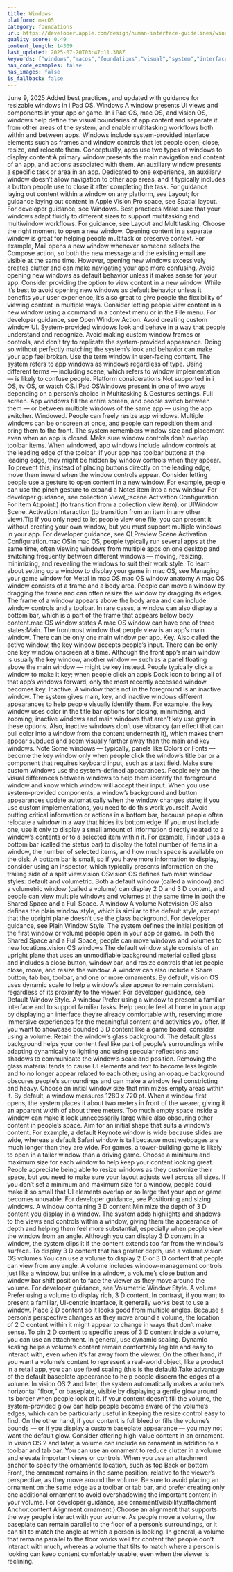 ```yaml
---
title: Windows
platform: macOS
category: foundations
url: https://developer.apple.com/design/human-interface-guidelines/windows
quality_score: 0.49
content_length: 14309
last_updated: 2025-07-20T03:47:11.308Z
keywords: ["windows","macos","foundations","visual","system","interface","controls","navigation","layout","gestures","buttons","input","color","status"]
has_code_examples: false
has_images: false
is_fallback: false
---
```


June 9, 2025 Added best practices, and updated with guidance for resizable windows in i Pad OS. Windows A window presents UI views and components in your app or game. In i Pad OS, mac OS, and vision OS, windows help define the visual boundaries of app content and separate it from other areas of the system, and enable multitasking workflows both within and between apps. Windows include system-provided interface elements such as frames and window controls that let people open, close, resize, and relocate them. Conceptually, apps use two types of windows to display content:A primary window presents the main navigation and content of an app, and actions associated with them. An auxiliary window presents a specific task or area in an app. Dedicated to one experience, an auxiliary window doesn’t allow navigation to other app areas, and it typically includes a button people use to close it after completing the task. For guidance laying out content within a window on any platform, see Layout; for guidance laying out content in Apple Vision Pro space, see Spatial layout. For developer guidance, see Windows. Best practices Make sure that your windows adapt fluidly to different sizes to support multitasking and multiwindow workflows. For guidance, see Layout and Multitasking. Choose the right moment to open a new window. Opening content in a separate window is great for helping people multitask or preserve context. For example, Mail opens a new window whenever someone selects the Compose action, so both the new message and the existing email are visible at the same time. However, opening new windows excessively creates clutter and can make navigating your app more confusing. Avoid opening new windows as default behavior unless it makes sense for your app. Consider providing the option to view content in a new window. While it’s best to avoid opening new windows as default behavior unless it benefits your user experience, it’s also great to give people the flexibility of viewing content in multiple ways. Consider letting people view content in a new window using a command in a context menu or in the File menu. For developer guidance, see Open Window Action. Avoid creating custom window UI. System-provided windows look and behave in a way that people understand and recognize. Avoid making custom window frames or controls, and don’t try to replicate the system-provided appearance. Doing so without perfectly matching the system’s look and behavior can make your app feel broken. Use the term window in user-facing content. The system refers to app windows as windows regardless of type. Using different terms — including scene, which refers to window implementation — is likely to confuse people. Platform considerations Not supported in i OS, tv OS, or watch OS.i Pad OSWindows present in one of two ways depending on a person’s choice in Multitasking & Gestures settings. Full screen. App windows fill the entire screen, and people switch between them — or between multiple windows of the same app — using the app switcher. Windowed. People can freely resize app windows. Multiple windows can be onscreen at once, and people can reposition them and bring them to the front. The system remembers window size and placement even when an app is closed. Make sure window controls don’t overlap toolbar items. When windowed, app windows include window controls at the leading edge of the toolbar. If your app has toolbar buttons at the leading edge, they might be hidden by window controls when they appear. To prevent this, instead of placing buttons directly on the leading edge, move them inward when the window controls appear. Consider letting people use a gesture to open content in a new window. For example, people can use the pinch gesture to expand a Notes item into a new window. For developer guidance, see collection View(\_:scene Activation Configuration For Item At:point:) (to transition from a collection view item), or UIWindow Scene. Activation Interaction (to transition from an item in any other view).Tip If you only need to let people view one file, you can present it without creating your own window, but you must support multiple windows in your app. For developer guidance, see QLPreview Scene Activation Configuration.mac OSIn mac OS, people typically run several apps at the same time, often viewing windows from multiple apps on one desktop and switching frequently between different windows — moving, resizing, minimizing, and revealing the windows to suit their work style. To learn about setting up a window to display your game in mac OS, see Managing your game window for Metal in mac OS.mac OS window anatomy A mac OS window consists of a frame and a body area. People can move a window by dragging the frame and can often resize the window by dragging its edges. The frame of a window appears above the body area and can include window controls and a toolbar. In rare cases, a window can also display a bottom bar, which is a part of the frame that appears below body content.mac OS window states A mac OS window can have one of three states:Main. The frontmost window that people view is an app’s main window. There can be only one main window per app. Key. Also called the active window, the key window accepts people’s input. There can be only one key window onscreen at a time. Although the front app’s main window is usually the key window, another window — such as a panel floating above the main window — might be key instead. People typically click a window to make it key; when people click an app’s Dock icon to bring all of that app’s windows forward, only the most recently accessed window becomes key. Inactive. A window that’s not in the foreground is an inactive window. The system gives main, key, and inactive windows different appearances to help people visually identify them. For example, the key window uses color in the title bar options for closing, minimizing, and zooming; inactive windows and main windows that aren’t key use gray in these options. Also, inactive windows don’t use vibrancy (an effect that can pull color into a window from the content underneath it), which makes them appear subdued and seem visually farther away than the main and key windows. Note Some windows — typically, panels like Colors or Fonts — become the key window only when people click the window’s title bar or a component that requires keyboard input, such as a text field. Make sure custom windows use the system-defined appearances. People rely on the visual differences between windows to help them identify the foreground window and know which window will accept their input. When you use system-provided components, a window’s background and button appearances update automatically when the window changes state; if you use custom implementations, you need to do this work yourself. Avoid putting critical information or actions in a bottom bar, because people often relocate a window in a way that hides its bottom edge. If you must include one, use it only to display a small amount of information directly related to a window’s contents or to a selected item within it. For example, Finder uses a bottom bar (called the status bar) to display the total number of items in a window, the number of selected items, and how much space is available on the disk. A bottom bar is small, so if you have more information to display, consider using an inspector, which typically presents information on the trailing side of a split view.vision OSvision OS defines two main window styles: default and volumetric. Both a default window (called a window) and a volumetric window (called a volume) can display 2 D and 3 D content, and people can view multiple windows and volumes at the same time in both the Shared Space and a Full Space. A window A volume Notevision OS also defines the plain window style, which is similar to the default style, except that the upright plane doesn’t use the glass background. For developer guidance, see Plain Window Style. The system defines the initial position of the first window or volume people open in your app or game. In both the Shared Space and a Full Space, people can move windows and volumes to new locations.vision OS windows The default window style consists of an upright plane that uses an unmodifiable background material called glass and includes a close button, window bar, and resize controls that let people close, move, and resize the window. A window can also include a Share button, tab bar, toolbar, and one or more ornaments. By default, vision OS uses dynamic scale to help a window’s size appear to remain consistent regardless of its proximity to the viewer. For developer guidance, see Default Window Style. A window Prefer using a window to present a familiar interface and to support familiar tasks. Help people feel at home in your app by displaying an interface they’re already comfortable with, reserving more immersive experiences for the meaningful content and activities you offer. If you want to showcase bounded 3 D content like a game board, consider using a volume. Retain the window’s glass background. The default glass background helps your content feel like part of people’s surroundings while adapting dynamically to lighting and using specular reflections and shadows to communicate the window’s scale and position. Removing the glass material tends to cause UI elements and text to become less legible and to no longer appear related to each other; using an opaque background obscures people’s surroundings and can make a window feel constricting and heavy. Choose an initial window size that minimizes empty areas within it. By default, a window measures 1280 x 720 pt. When a window first opens, the system places it about two meters in front of the wearer, giving it an apparent width of about three meters. Too much empty space inside a window can make it look unnecessarily large while also obscuring other content in people’s space. Aim for an initial shape that suits a window’s content. For example, a default Keynote window is wide because slides are wide, whereas a default Safari window is tall because most webpages are much longer than they are wide. For games, a tower-building game is likely to open in a taller window than a driving game. Choose a minimum and maximum size for each window to help keep your content looking great. People appreciate being able to resize windows as they customize their space, but you need to make sure your layout adjusts well across all sizes. If you don’t set a minimum and maximum size for a window, people could make it so small that UI elements overlap or so large that your app or game becomes unusable. For developer guidance, see Positioning and sizing windows. A window containing 3 D content Minimize the depth of 3 D content you display in a window. The system adds highlights and shadows to the views and controls within a window, giving them the appearance of depth and helping them feel more substantial, especially when people view the window from an angle. Although you can display 3 D content in a window, the system clips it if the content extends too far from the window’s surface. To display 3 D content that has greater depth, use a volume.vision OS volumes You can use a volume to display 2 D or 3 D content that people can view from any angle. A volume includes window-management controls just like a window, but unlike in a window, a volume’s close button and window bar shift position to face the viewer as they move around the volume. For developer guidance, see Volumetric Window Style. A volume Prefer using a volume to display rich, 3 D content. In contrast, if you want to present a familiar, UI-centric interface, it generally works best to use a window. Place 2 D content so it looks good from multiple angles. Because a person’s perspective changes as they move around a volume, the location of 2 D content within it might appear to change in ways that don’t make sense. To pin 2 D content to specific areas of 3 D content inside a volume, you can use an attachment. In general, use dynamic scaling. Dynamic scaling helps a volume’s content remain comfortably legible and easy to interact with, even when it’s far away from the viewer. On the other hand, if you want a volume’s content to represent a real-world object, like a product in a retail app, you can use fixed scaling (this is the default).Take advantage of the default baseplate appearance to help people discern the edges of a volume. In vision OS 2 and later, the system automatically makes a volume’s horizontal “floor,” or baseplate, visible by displaying a gentle glow around its border when people look at it. If your content doesn’t fill the volume, the system-provided glow can help people become aware of the volume’s edges, which can be particularly useful in keeping the resize control easy to find. On the other hand, if your content is full bleed or fills the volume’s bounds — or if you display a custom baseplate appearance — you may not want the default glow. Consider offering high-value content in an ornament. In vision OS 2 and later, a volume can include an ornament in addition to a toolbar and tab bar. You can use an ornament to reduce clutter in a volume and elevate important views or controls. When you use an attachment anchor to specify the ornament’s location, such as top Back or bottom Front, the ornament remains in the same position, relative to the viewer’s perspective, as they move around the volume. Be sure to avoid placing an ornament on the same edge as a toolbar or tab bar, and prefer creating only one additional ornament to avoid overshadowing the important content in your volume. For developer guidance, see ornament(visibility:attachment Anchor:content Alignment:ornament:).Choose an alignment that supports the way people interact with your volume. As people move a volume, the baseplate can remain parallel to the floor of a person’s surroundings, or it can tilt to match the angle at which a person is looking. In general, a volume that remains parallel to the floor works well for content that people don’t interact with much, whereas a volume that tilts to match where a person is looking can keep content comfortably usable, even when the viewer is reclining.